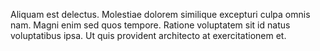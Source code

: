 Aliquam est delectus. Molestiae dolorem similique excepturi culpa omnis nam. Magni enim sed quos tempore. Ratione voluptatem sit id natus voluptatibus ipsa. Ut quis provident architecto at exercitationem et.